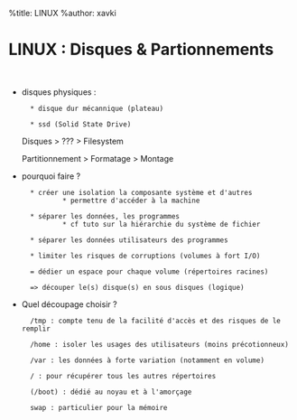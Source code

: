 %title: LINUX
%author: xavki


# LINUX : Disques & Partionnements

<br>

* disques physiques :

		* disque dur mécannique (plateau)

		* ssd (Solid State Drive)

	Disques > ??? > Filesystem

	Partitionnement > Formatage > Montage

* pourquoi faire ?

		* créer une isolation la composante système et d'autres
				* permettre d'accéder à la machine

		* séparer les données, les programmes
				* cf tuto sur la hiérarchie du système de fichier

		* séparer les données utilisateurs des programmes

		* limiter les risques de corruptions (volumes à fort I/O)

		= dédier un espace pour chaque volume (répertoires racines)

		=> découper le(s) disque(s) en sous disques (logique) 

* Quel découpage choisir ?

		/tmp : compte tenu de la facilité d'accès et des risques de le remplir

		/home : isoler les usages des utilisateurs (moins précotionneux)

		/var : les données à forte variation (notamment en volume)

		/ : pour récupérer tous les autres répertoires

		(/boot) : dédié au noyau et à l'amorçage

		swap : particulier pour la mémoire
	
